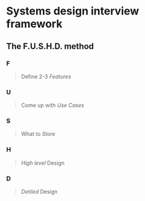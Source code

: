 # Systems design interview framework

## The F.U.S.H.D. method

### F 
 >Define 2-3 _Features_
### U 
 >Come up with _Use Cases_
### S 
 >What to _Store_
### H 
 >_High level_ Design
### D 
 >_Detiled_ Design